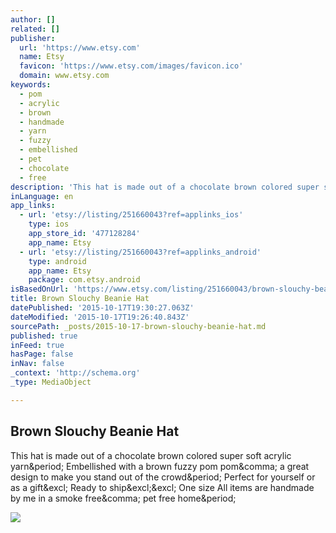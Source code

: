 ```yaml
---
author: []
related: []
publisher:
  url: 'https://www.etsy.com'
  name: Etsy
  favicon: 'https://www.etsy.com/images/favicon.ico'
  domain: www.etsy.com
keywords:
  - pom
  - acrylic
  - brown
  - handmade
  - yarn
  - fuzzy
  - embellished
  - pet
  - chocolate
  - free
description: 'This hat is made out of a chocolate brown colored super soft acrylic yarn. Embellished with a brown fuzzy pom pom, a great design to make you stand out of the crowd. Perfect for yourself or as a gift! Ready to ship!! One size All items are handmade by me in a smoke free, pet free home.'
inLanguage: en
app_links:
  - url: 'etsy://listing/251660043?ref=applinks_ios'
    type: ios
    app_store_id: '477128284'
    app_name: Etsy
  - url: 'etsy://listing/251660043?ref=applinks_android'
    type: android
    app_name: Etsy
    package: com.etsy.android
isBasedOnUrl: 'https://www.etsy.com/listing/251660043/brown-slouchy-beanie-hat?ref=shop_home_active_1'
title: Brown Slouchy Beanie Hat
datePublished: '2015-10-17T19:30:27.063Z'
dateModified: '2015-10-17T19:26:40.843Z'
sourcePath: _posts/2015-10-17-brown-slouchy-beanie-hat.md
published: true
inFeed: true
hasPage: false
inNav: false
_context: 'http://schema.org'
_type: MediaObject

---
```

<article style=""><h1>Brown Slouchy Beanie Hat</h1><p>This hat is made out of a chocolate brown colored super soft acrylic yarn&amp;period; Embellished with a brown fuzzy pom pom&amp;comma; a great design to make you stand out of the crowd&amp;period; Perfect for yourself or as a gift&amp;excl; Ready to ship&amp;excl;&amp;excl; One size All items are handmade by me in a smoke free&amp;comma; pet free home&amp;period;</p><img src="https://img1.etsystatic.com/102/0/6569462/il_570xN.849235707_an2n.jpg" /></article>